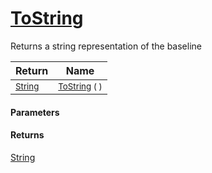 # [ToString](./Baseline-100663334.md)

Returns a string representation of the baseline

| Return | Name | 
| --- | --- | 
| <sub>[String](https://docs.microsoft.com/en-us/dotnet/api/System.String)</sub>| <sub>[ToString](./Baseline-100663334.md) (  )</sub>| <br>


#### Parameters

#### Returns
[String](https://docs.microsoft.com/en-us/dotnet/api/System.String)